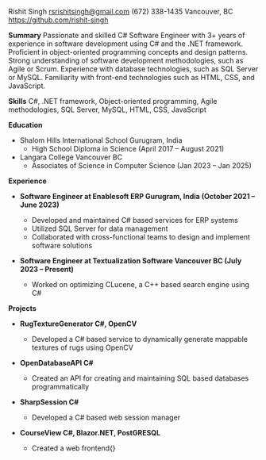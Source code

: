 Rishit Singh
rsrishitsingh@gmail.com
(672) 338-1435
Vancouver, BC
<https://github.com/rishit-singh>

**Summary**
Passionate and skilled C# Software Engineer with 3+ years of experience in software development using C# and the .NET framework. Proficient in object-oriented programming concepts and design patterns. Strong understanding of software development methodologies, such as Agile or Scrum. Experience with database technologies, such as SQL Server or MySQL. Familiarity with front-end technologies such as HTML, CSS, and JavaScript.

**Skills**
C#, .NET framework, Object-oriented programming, Agile methodologies, SQL Server, MySQL, HTML, CSS, JavaScript

**Education**

* Shalom Hills International School Gurugram, India
	+ High School Diploma in Science (April 2017 – August 2021)
* Langara College Vancouver BC
	+ Associates of Science in Computer Science (Jan 2023 – Jan 2025)

**Experience**

* **Software Engineer at Enablesoft ERP Gurugram, India (October 2021 – June 2023)**
	+ Developed and maintained C# based services for ERP systems
	+ Utilized SQL Server for data management
	+ Collaborated with cross-functional teams to design and implement software solutions

* **Software Engineer at Textualization Software Vancouver BC (July 2023 – Present)**
	+ Worked on optimizing CLucene, a C++ based search engine using C#

**Projects**

* **RugTextureGenerator C#, OpenCV**
	+ Developed a C# based service to dynamically generate mappable textures of rugs using OpenCV

* **OpenDatabaseAPI C#**
	+ Created an API for creating and maintaining SQL based databases programmatically

* **SharpSession C#**
	+ Developed a C# based web session manager

* **CourseView C#, Blazor.NET, PostGRESQL**
	+ Created a web frontend{}